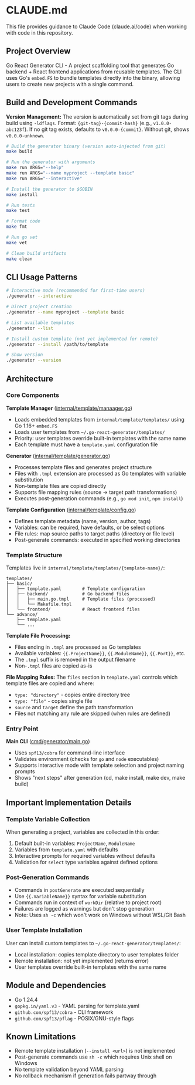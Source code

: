 # CLAUDE.md

This file provides guidance to Claude Code (claude.ai/code) when working with code in this repository.

## Project Overview

Go React Generator CLI - A project scaffolding tool that generates Go backend + React frontend applications from reusable templates. The CLI uses Go's `embed.FS` to bundle templates directly into the binary, allowing users to create new projects with a single command.

## Build and Development Commands

**Version Management:**
The version is automatically set from git tags during build using `-ldflags`. Format: `{git-tag}-{commit-hash}` (e.g., `v1.0.0-abc123f`). If no git tag exists, defaults to `v0.0.0-{commit}`. Without git, shows `v0.0.0-unknown`.

```bash
# Build the generator binary (version auto-injected from git)
make build

# Run the generator with arguments
make run ARGS="--help"
make run ARGS="--name myproject --template basic"
make run ARGS="--interactive"

# Install the generator to $GOBIN
make install

# Run tests
make test

# Format code
make fmt

# Run go vet
make vet

# Clean build artifacts
make clean
```

## CLI Usage Patterns

```bash
# Interactive mode (recommended for first-time users)
./generator --interactive

# Direct project creation
./generator --name myproject --template basic

# List available templates
./generator --list

# Install custom template (not yet implemented for remote)
./generator --install /path/to/template

# Show version
./generator --version
```

## Architecture

### Core Components

**Template Manager** ([internal/template/manaager.go](internal/template/manaager.go))
- Loads embedded templates from `internal/template/templates/` using Go 1.16+ `embed.FS`
- Loads user templates from `~/.go-react-generator/templates/`
- Priority: user templates override built-in templates with the same name
- Each template must have a `template.yaml` configuration file

**Generator** ([internal/template/generator.go](internal/template/generator.go))
- Processes template files and generates project structure
- Files with `.tmpl` extension are processed as Go templates with variable substitution
- Non-template files are copied directly
- Supports file mapping rules (source → target path transformations)
- Executes post-generation commands (e.g., `go mod init`, `npm install`)

**Template Configuration** ([internal/template/config.go](internal/template/config.go))
- Defines template metadata (name, version, author, tags)
- Variables: can be required, have defaults, or be select options
- File rules: map source paths to target paths (directory or file level)
- Post-generate commands: executed in specified working directories

### Template Structure

Templates live in `internal/template/templates/{template-name}/`:
```
templates/
├── basic/
│   ├── template.yaml        # Template configuration
│   ├── backend/             # Go backend files
│   │   ├── main.go.tmpl     # Template files (processed)
│   │   └── Makefile.tmpl
│   └── frontend/            # React frontend files
└── advance/
    ├── template.yaml
    └── ...
```

**Template File Processing:**
- Files ending in `.tmpl` are processed as Go templates
- Available variables: `{{.ProjectName}}`, `{{.ModuleName}}`, `{{.Port}}`, etc.
- The `.tmpl` suffix is removed in the output filename
- Non-`.tmpl` files are copied as-is

**File Mapping Rules:**
The `files` section in `template.yaml` controls which template files are copied and where:
- `type: "directory"` - copies entire directory tree
- `type: "file"` - copies single file
- `source` and `target` define the path transformation
- Files not matching any rule are skipped (when rules are defined)

### Entry Point

**Main CLI** ([cmd/generator/main.go](cmd/generator/main.go))
- Uses `spf13/cobra` for command-line interface
- Validates environment (checks for `go` and `node` executables)
- Supports interactive mode with template selection and project naming prompts
- Shows "next steps" after generation (cd, make install, make dev, make build)

## Important Implementation Details

### Template Variable Collection
When generating a project, variables are collected in this order:
1. Default built-in variables: `ProjectName`, `ModuleName`
2. Variables from `template.yaml` with defaults
3. Interactive prompts for required variables without defaults
4. Validation for `select` type variables against defined options

### Post-Generation Commands
- Commands in `postGenerate` are executed sequentially
- Use `{{.VariableName}}` syntax for variable substitution
- Commands run in context of `workDir` (relative to project root)
- Failures are logged as warnings but don't stop generation
- Note: Uses `sh -c` which won't work on Windows without WSL/Git Bash

### User Template Installation
User can install custom templates to `~/.go-react-generator/templates/`:
- Local installation: copies template directory to user templates folder
- Remote installation: not yet implemented (returns error)
- User templates override built-in templates with the same name

## Module and Dependencies

- Go 1.24.4
- `gopkg.in/yaml.v3` - YAML parsing for template.yaml
- `github.com/spf13/cobra` - CLI framework
- `github.com/spf13/pflag` - POSIX/GNU-style flags

## Known Limitations

- Remote template installation (`--install <url>`) is not implemented
- Post-generate commands use `sh -c` which requires Unix shell on Windows
- No template validation beyond YAML parsing
- No rollback mechanism if generation fails partway through
